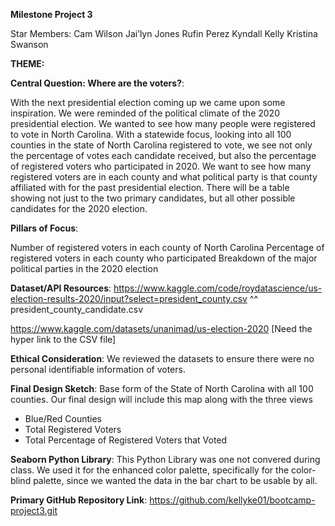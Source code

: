**Milestone Project 3**

Star Members:
Cam Wilson 
Jai’lyn Jones
Rufin Perez
Kyndall Kelly
Kristina Swanson

**THEME:**

**Central Question: Where are the voters?**:

With the next presidential election coming up we came upon some inspiration. We were reminded of the political climate of the 2020 presidential election. We wanted to see how many people were registered to vote in North Carolina. With a statewide focus, looking into all 100 counties in the state of North Carolina registered to vote, we see not only the percentage of votes each candidate received, but also the percentage of registered voters who participated in 2020. We want to see how many registered voters are in each county and what political party is that county affiliated with for the past presidential election. There will be a table showing not just to the two primary candidates, but all other possible candidates for the 2020 election.

**Pillars of Focus**:

Number of registered voters in each county of North Carolina
Percentage of registered voters in each county who participated 
Breakdown of the major political parties in the 2020 election

**Dataset/API Resources**:
https://www.kaggle.com/code/roydatascience/us-election-results-2020/input?select=president_county.csv
^^ president_county_candidate.csv

https://www.kaggle.com/datasets/unanimad/us-election-2020 [Need the hyper link to the CSV file]



**Ethical Consideration**: 
We reviewed the datasets to ensure there were no personal identifiable information of voters.

**Final Design Sketch**:
Base form of the State of North Carolina with all 100 counties. Our final design will include this map along with the three views
- Blue/Red Counties
- Total Registered Voters
- Total Percentage of Registered Voters that Voted
  
**Seaborn Python Library**:
This Python Library was one not convered during class. We used it for the enhanced color palette, specifically for the color-blind palette, since we wanted the data in the bar chart to be usable by all. 

**Primary GitHub Repository Link**: 
https://github.com/kellyke01/bootcamp-project3.git
